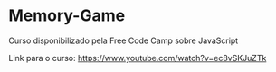 # Memory-Game

Curso disponibilizado pela Free Code Camp sobre JavaScript

Link para o curso: https://www.youtube.com/watch?v=ec8vSKJuZTk
